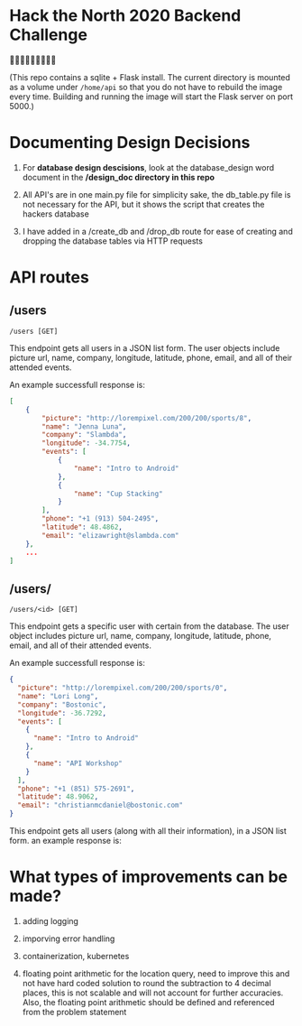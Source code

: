 # Hack the North 2020 Backend Challenge

:rice_cracker::rice_cracker::rice_cracker::rice_cracker::rice_cracker::rice_cracker::rice_cracker::rice_cracker::rice_cracker:

(This repo contains a sqlite + Flask install. The current directory is mounted as a volume under `/home/api` so that you do not have to rebuild the image every time. Building and running the image will start the Flask server on port 5000.)

# Documenting Design Decisions

1. For **database design descisions**, look at the database_design word document in the **/design_doc directory in this repo**

2. All API's are in one main.py file for simplicity sake, the db_table.py file is not necessary for the API, but it shows the script that creates the hackers database

3. I have added in a /create_db and /drop_db route for ease of creating and dropping the database tables via HTTP requests

# API routes

## /users

```
/users [GET]
```

This endpoint gets all users in a JSON list form. The user objects include picture url, name, company, longitude, latitude, phone, email, and all of their attended events.

An example successfull response is:

```json
[
    {
        "picture": "http://lorempixel.com/200/200/sports/8",
        "name": "Jenna Luna",
        "company": "Slambda",
        "longitude": -34.7754,
        "events": [
            {
                "name": "Intro to Android"
            },
            {
                "name": "Cup Stacking"
            }
        ],
        "phone": "+1 (913) 504-2495",
        "latitude": 48.4862,
        "email": "elizawright@slambda.com"
    },
    ...
]
```

## /users/<id>

```
/users/<id> [GET]
```

This endpoint gets a specific user with certain <id> from the database. The user object includes picture url, name, company, longitude, latitude, phone, email, and all of their attended events.

An example successfull response is:

```json
{
  "picture": "http://lorempixel.com/200/200/sports/0",
  "name": "Lori Long",
  "company": "Bostonic",
  "longitude": -36.7292,
  "events": [
    {
      "name": "Intro to Android"
    },
    {
      "name": "API Workshop"
    }
  ],
  "phone": "+1 (851) 575-2691",
  "latitude": 48.9062,
  "email": "christianmcdaniel@bostonic.com"
}
```

This endpoint gets all users (along with all their information), in a JSON list form.
an example response is:

# What types of improvements can be made?

1. adding logging

2. imporving error handling

3. containerization, kubernetes

4. floating point arithmetic for the location query, need to improve this and not have hard coded solution to round the subtraction to 4 decimal places, this is not scalable and will not account for further accuracies. Also, the floating point arithmetic should be defined and referenced from the problem statement
